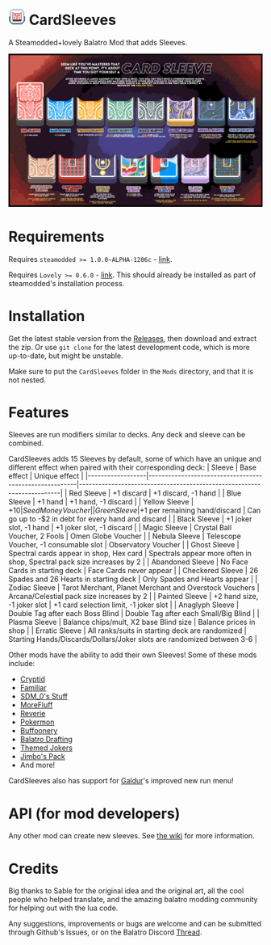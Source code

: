 # ![icon](assets/1x/icon.png) CardSleeves
A Steamodded+lovely Balatro Mod that adds Sleeves.

![Balatro_Card_Sleeves](Balatro_Card_Sleeves.png)

# Requirements
Requires `steamodded >= 1.0.0~ALPHA-1206c` - [link](https://github.com/Steamodded/smods/wiki).

Requires `Lovely >= 0.6.0` - [link](https://github.com/ethangreen-dev/lovely-injector). This should already be installed as part of steamodded's installation process.

# Installation
Get the latest stable version from the [Releases](https://github.com/larswijn/CardSleeves/releases/latest), then download and extract the zip.
Or use `git clone` for the latest development code, which is more up-to-date, but might be unstable.

Make sure to put the `CardSleeves` folder in the `Mods` directory, and that it is not nested.

# Features
Sleeves are run modifiers similar to decks. Any deck and sleeve can be combined.

CardSleeves adds 15 Sleeves by default, some of which have an unique and different effect when paired with their corresponding deck:
| Sleeve           | Base effect                                            | Unique effect                                                          |
|------------------|--------------------------------------------------------|------------------------------------------------------------------------|
| Red Sleeve       | +1 discard                                             | +1 discard, -1 hand                                                    |
| Blue Sleeve      | +1 hand                                                | +1 hand, -1 discard                                                    |
| Yellow Sleeve    | +$10                                                   | Seed Money Voucher                                                     |
| Green Sleeve     | +$1 per remaining hand/discard                         | Can go up to -$2 in debt for every hand and discard                    |
| Black Sleeve     | +1 joker slot, -1 hand                                 | +1 joker slot, -1 discard                                              |
| Magic Sleeve     | Crystal Ball Voucher, 2 Fools                          | Omen Globe Voucher                                                     |
| Nebula Sleeve    | Telescope Voucher, -1 consumable slot                  | Observatory Voucher                                                    |
| Ghost Sleeve     | Spectral cards appear in shop, Hex card                | Spectrals appear more often in shop, Spectral pack size increases by 2 |
| Abandoned Sleeve | No Face Cards in starting deck                         | Face Cards never appear                                                |
| Checkered Sleeve | 26 Spades and 26 Hearts in starting deck               | Only Spades and Hearts appear                                          |
| Zodiac Sleeve    | Tarot Merchant, Planet Merchant and Overstock Vouchers | Arcana/Celestial pack size increases by 2                              |
| Painted Sleeve   | +2 hand size, -1 joker slot                            | +1 card selection limit, -1 joker slot                                 |
| Anaglyph Sleeve  | Double Tag after each Boss Blind                       | Double Tag after each Small/Big Blind                                  |
| Plasma Sleeve    | Balance chips/mult, X2 base Blind size                 | Balance prices in shop                                                 |
| Erratic Sleeve   | All ranks/suits in starting deck are randomized        | Starting Hands/Discards/Dollars/Joker slots are randomized between 3-6 |

Other mods have the ability to add their own Sleeves! Some of these mods include:
+ [Cryptid](https://github.com/MathIsFun0/Cryptid)
+ [Familiar](https://github.com/RattlingSnow353/Familiar)
+ [SDM_0's Stuff](https://github.com/SDM0/SDM_0-s-Stuff)
+ [MoreFluff](https://github.com/notmario/MoreFluff)
+ [Reverie](https://github.com/dvrp0/reverie)
+ [Pokermon](https://github.com/InertSteak/Pokermon)
+ [Buffoonery](https://github.com/pinkmaggit-hub/Buffoonery)
+ [Balatro Drafting](https://github.com/spire-winder/Balatro-Draft)
+ [Themed Jokers](https://github.com/cerloCasa/Themed-Jokers)
+ [Jimbo's Pack](https://github.com/art-muncher/Jimbo-s-Pack)
+ And more!

CardSleeves also has support for [Galdur](https://github.com/Eremel/Galdur)'s improved new run menu!

# API (for mod developers)
Any other mod can create new sleeves. See [the wiki](https://github.com/larswijn/CardSleeves/wiki) for more information.

# Credits
Big thanks to Sable for the original idea and the original art, all the cool people who helped translate, and the amazing balatro modding community for helping out with the lua code.

Any suggestions, improvements or bugs are welcome and can be submitted through Github's Issues, or on the Balatro Discord [Thread](https://discord.com/channels/1116389027176787968/1279246553931976714).
